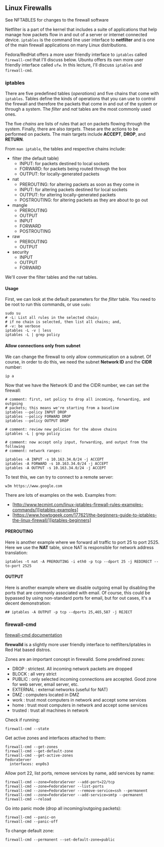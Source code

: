 ## Linux Firewalls

See NFTABLES for changes to the firewall software

Netfilter is a part of the kernel that includes a suite of applications that
help manage how packets flow in and out of a server or internet connected
device. ``iptables`` is the command line user interface to **netfilter** and is
one of the main firewall applications on many Linux distributions.

Fedora/RedHat offers a more user friendly interface to ``iptables`` called
``firewall-cmd`` that I'll discuss below. Ubuntu offers its own more user
friendly interface called ``ufw``. In this lecture, I'll discuss ``iptables``
and ``firewall-cmd``.

### iptables

There are five predefined tables (*operations*) and five chains that come with
``iptables``. Tables define the kinds of operations that you can use to control
the firewall and therefore the packets that come in and out of the system or
through a system. The *filter* and *nat* tables are the most commonly used
ones.

The five *chains* are lists of rules that act on packets flowing through the
system. Finally, there are also *targets*. These are the actions to be
performed on packets. The main targets include **ACCEPT**, **DROP**, and
**RETURN**.

From ``man iptable``, the tables and respective chains include:

- filter (the default table)
  - INPUT: for packets destined to local sockets
  - FORWARD: for packets being routed through the box
  - OUTPUT: for locally-generated packets
- nat
  - PREROUTING: for altering packets as soon as they come in
  - INPUT: for altering packets destined for local sockets
  - OUTPUT: for altering locally-generated packets
  - POSTROUTING: for altering packets as they are about to go out
- mangle
  - PREROUTING
  - OUTPUT
  - INPUT
  - FORWARD
  - POSTROUTING
- raw
  - PREROUTING
  - OUTPUT
- security
  - INPUT
  - OUTPUT
  - FORWARD

We'll cover the filter tables and the nat tables.

#### Usage

First, we can look at the default parameters for the *filter* table. You need
to be root to run this commands, or use ``sudo``:

```
sudo su
# -L: List all rules in the selected chain;
# if no chain is selected, then list all chains; and,
# -v: be verbose
iptables -L -v | less
iptables -L | grep policy
```

#### Allow connections only from subnet

We can change the firewall to only allow communication on a subnet. Of course,
in order to do this, we need the subnet **Network ID** and the **CIDR** number:

```
ip a
```

Now that we have the Network ID and the CIDR number, we can set the firewall:

```
# comment: first, set policy to drop all incoming, forwarding, and outgoing
# packets; this means we're starting from a baseline
iptables --policy INPUT DROP
iptables --policy FORWARD DROP
iptables --policy OUTPUT DROP

# comment: review new policies for the above chains
iptables -L | grep policy

# comment: now accept only input, forwarding, and output from the following
# comment: network ranges:

iptables -A INPUT -s 10.163.34.0/24 -j ACCEPT
iptables -A FORWARD -s 10.163.34.0/24 -j ACCEPT
iptables -A OUTPUT -s 10.163.34.0/24 -j ACCEPT
```

To test this, we can try to connect to a remote server:

```
w3m https://www.google.com
```

There are lots of examples on the web. Examples from:

- [http://www.tecmint.com/linux-iptables-firewall-rules-examples-commands/][iptables-examples]
- [https://www.howtogeek.com/177621/the-beginners-guide-to-iptables-the-linux-firewall/][iptables-beginners]

#### PREROUTING

Here is another example where we forward all traffic to port 25 to port 2525.
Here we use the **NAT** table, since NAT is responsible for network address
translation:

```
iptables -t nat -A PREROUTING -i eth0 -p tcp --dport 25 -j REDIRECT --to-port 2525
```

#### OUTPUT

Here is another example where we disable outgoing email by disabling the ports
that are commonly associated with email. Of course, this could be bypassed by
using non-standard ports for email, but for out cases, it's a decent
demonstration:

```
## iptables -A OUTPUT -p tcp --dports 25,465,587 -j REJECT
```

### firewall-cmd

[firewall-cmd documentation][firewall_cmd]

**firewalld** is a slightly more user friendly interface to netfilters/iptables
in Red Hat based distros.

Zones are an important concept in firewalld. Some predefined zones:

- DROP : strictest. All incoming network packets are dropped
- BLOCK : all very strict
- PUBLIC : only selected incoming connections are accepted. Good zone for web
  server, email server, etc.
- EXTERNAL : external networks (useful for NAT)
- DMZ : computers located in DMZ
- work : trust most computers in network and accept some services
- home : trust most computers in network and accept some services
- trusted : trust all machines in network

Check if running:

```
firewall-cmd --state
```

Get active zones and interfaces attached to them:

```
firewall-cmd --get-zones
firewall-cmd --get-default-zone
firewall-cmd --get-active-zones
FedoraServer
  interfaces: enp0s3
```

Allow port 22, list ports, remove services by name, add services by name:

```
firewall-cmd --zone=FedoraServer --add-port=22/tcp
firewall-cmd --zone=FedoraServer --list-ports
firewall-cmd --zone=FedoraServer --remove-service=ssh --permanent
firewall-cmd --zone=FedoraServer --add-service=smtp --permanent
firewall-cmd --reload
```

Go into panic mode (drop all incoming/outgoing packets):

```
firewall-cmd --panic-on
firewall-cmd --panic-off
```

To change default zone:

```
firewall-cmd --permanent --set-default-zone=public
```


[firewall_cmd]:https://docs.fedoraproject.org/en-US/Fedora/19/html/Security_Guide/sect-Security_Guide-Using_Firewalls.html
[iptables-examples]:http://www.tecmint.com/linux-iptables-firewall-rules-examples-commands/
[iptables-beginners]:https://www.howtogeek.com/177621/the-beginners-guide-to-iptables-the-linux-firewall/

